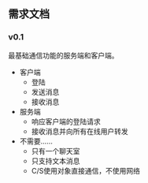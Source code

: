 ## 需求文档

### v0.1

最基础通信功能的服务端和客户端。

* 客户端
  * 登陆
  * 发送消息
  * 接收消息
* 服务端
  * 响应客户端的登陆请求
  * 接收消息并向所有在线用户转发
* 不需要……
  * 只有一个聊天室
  * 只支持文本消息
  * C/S使用对象直接通信，不使用网络